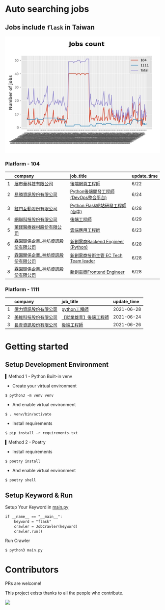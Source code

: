# Auto searching jobs

## Jobs include `flask` in Taiwan 

 ![image](./doc/plot_img.jpg)


### Platform - 104


|    | company                                                                            | job_title                                                                                | update_time   |
|---:|:-----------------------------------------------------------------------------------|:-----------------------------------------------------------------------------------------|:--------------|
|  1 | [展市華科技有限公司](https://www.104.com.tw/company/1a2x6blbgu?jobsource=2018indexpoc)      | [後端網頁工程師](https://www.104.com.tw/job/71amu?jobsource=2018indexpoc)                       | 6/22          |
|  2 | [易勝資訊股份有限公司](https://www.104.com.tw/company/1a2x6bj8og?jobsource=2018indexpoc)     | [Python後端開發工程師(DevOps整合平台)](https://www.104.com.tw/job/7asvo?jobsource=2018indexpoc)     | 6/24          |
|  3 | [紅門互動股份有限公司](https://www.104.com.tw/company/oh4m67k?jobsource=2018indexpoc)        | [Python Flask網站研發工程師(台中)](https://www.104.com.tw/job/6kf9h?jobsource=2018indexpoc)       | 6/28          |
|  4 | [網聯科技股份有限公司](https://www.104.com.tw/company/1a2x6bkpi3?jobsource=2018indexpoc)     | [後端工程師](https://www.104.com.tw/job/76n8r?jobsource=2018indexpoc)                         | 6/29          |
|  5 | [萊鎂醫療器材股份有限公司](https://www.104.com.tw/company/bkgh1dc?jobsource=2018indexpoc)      | [雲端應用工程師](https://www.104.com.tw/job/791cq?jobsource=2018indexpoc)                       | 6/23          |
|  6 | [霖園關係企業_神坊資訊股份有限公司](https://www.104.com.tw/company/wdapdfc?jobsource=2018indexpoc) | [新創電商Backend Engineer (Python)](https://www.104.com.tw/job/7aenr?jobsource=2018indexpoc) | 6/28          |
|  7 | [霖園關係企業_神坊資訊股份有限公司](https://www.104.com.tw/company/wdapdfc?jobsource=2018indexpoc) | [新創電商技術主管 EC Tech Team leader](https://www.104.com.tw/job/7aelb?jobsource=2018indexpoc)  | 6/28          |
|  8 | [霖園關係企業_神坊資訊股份有限公司](https://www.104.com.tw/company/wdapdfc?jobsource=2018indexpoc) | [新創電商Frontend Engineer](https://www.104.com.tw/job/7aen9?jobsource=2018indexpoc)         | 6/28          |

### Platform - 1111


|    | company                                              | job_title                                            | update_time   |
|---:|:-----------------------------------------------------|:-----------------------------------------------------|:--------------|
|  1 | [億力資訊股份有限公司](https://www.1111.com.tw/corp/54937860/) | [python工程師](https://www.1111.com.tw/job/97374762/)   | 2021-06-28    |
|  2 | [美維科技股份有限公司](https://www.1111.com.tw/corp/69592323/) | [【就業雄青】後端工程師](https://www.1111.com.tw/job/97446846/) | 2021-06-24    |
|  3 | [長青資訊股份有限公司](https://www.1111.com.tw/corp/71694811/) | [後端工程師](https://www.1111.com.tw/job/85012186/)       | 2021-06-26    |



# Getting started
## Setup Development Environment
▍Method 1 - Python Built-in venv

- Create your virtual environment
```
$ python3 -m venv venv
```
- And enable virtual environment
```
$ . venv/bin/activate
```
- Install requirements
```
$ pip install -r requirements.txt 
```

▍Method 2 - Poetry
- Install requirements
```
$ poetry install
```
- And enable virtual environment
```
$ poetry shell
```

## Setup Keyword & Run

Setup Your Keyword in [main.py](./main.py#L88)
```
if __name__ == "__main__":
    keyword = "flask"
    crawler = JobCrawler(keyword)
    crawler.run()
```

Run Crawler
```
$ python3 main.py
```

# Contributors
PRs are welcome!

This project exists thanks to all the people who contribute.

<a href="https://github.com/hsuanchi/auto-search-flask-job/graphs/contributors">
  <img src="https://contrib.rocks/image?repo=hsuanchi/auto-search-flask-job"/>
</a>
